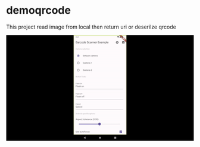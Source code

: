 # demoqrcode

This project read image from local then return uri or deserilze qrcode

![Demo](demo.gif)